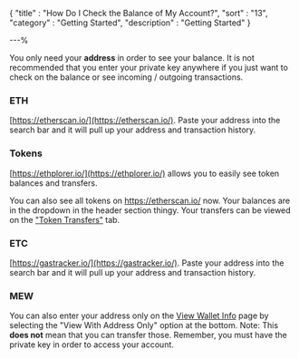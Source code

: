 {
"title"       : "How Do I Check the Balance of My Account?",
"sort"        : "13",
"category"    : "Getting Started",
"description" : "Getting Started"
}

---%


You only need your **address** in order to see your balance. It is not recommended that you enter your private key anywhere if you just want to check on the balance or see incoming / outgoing transactions.

### ETH

[https://etherscan.io/](https://etherscan.io/). Paste your address into the search bar and it will pull up your address and transaction history.

### Tokens

[https://ethplorer.io/](https://ethplorer.io/) allows you to easily see token balances and transfers.

You can also see all tokens on https://etherscan.io/ now. Your balances are in the dropdown in the header section thingy. Your transfers can be viewed on the ["Token Transfers"](https://etherscan.io/address/0x7cb57b5a97eabe94205c07890be4c1ad31e486a8#tokentxns) tab.

### ETC

[https://gastracker.io/](https://gastracker.io/). Paste your address into the search bar and it will pull up your address and transaction history.

### MEW

You can also enter your address only on the [View Wallet Info](https://www.myetherwallet.com/#view-wallet-info) page by selecting the "View With Address Only" option at the bottom. Note: This **does not** mean that you can transfer those. Remember, you must have the private key in order to access your account.
